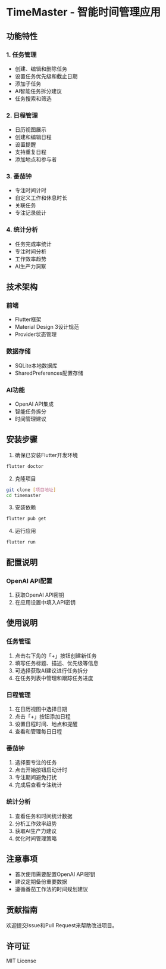 # TimeMaster - 智能时间管理应用

## 功能特性

### 1. 任务管理
- 创建、编辑和删除任务
- 设置任务优先级和截止日期
- 添加子任务
- AI智能任务拆分建议
- 任务搜索和筛选

### 2. 日程管理
- 日历视图展示
- 创建和编辑日程
- 设置提醒
- 支持重复日程
- 添加地点和参与者

### 3. 番茄钟
- 专注时间计时
- 自定义工作和休息时长
- 关联任务
- 专注记录统计

### 4. 统计分析
- 任务完成率统计
- 专注时间分析
- 工作效率趋势
- AI生产力洞察

## 技术架构

### 前端
- Flutter框架
- Material Design 3设计规范
- Provider状态管理

### 数据存储
- SQLite本地数据库
- SharedPreferences配置存储

### AI功能
- OpenAI API集成
- 智能任务拆分
- 时间管理建议

## 安装步骤

1. 确保已安装Flutter开发环境
```bash
flutter doctor
```

2. 克隆项目
```bash
git clone [项目地址]
cd timemaster
```

3. 安装依赖
```bash
flutter pub get
```

4. 运行应用
```bash
flutter run
```

## 配置说明

### OpenAI API配置
1. 获取OpenAI API密钥
2. 在应用设置中填入API密钥

## 使用说明

### 任务管理
1. 点击右下角的「+」按钮创建新任务
2. 填写任务标题、描述、优先级等信息
3. 可选择获取AI建议进行任务拆分
4. 在任务列表中管理和跟踪任务进度

### 日程管理
1. 在日历视图中选择日期
2. 点击「+」按钮添加日程
3. 设置日程时间、地点和提醒
4. 查看和管理每日日程

### 番茄钟
1. 选择要专注的任务
2. 点击开始按钮启动计时
3. 专注期间避免打扰
4. 完成后查看专注统计

### 统计分析
1. 查看任务和时间统计数据
2. 分析工作效率趋势
3. 获取AI生产力建议
4. 优化时间管理策略

## 注意事项
- 首次使用需要配置OpenAI API密钥
- 建议定期备份重要数据
- 遵循番茄工作法的时间规划建议

## 贡献指南
欢迎提交Issue和Pull Request来帮助改进项目。

## 许可证
MIT License